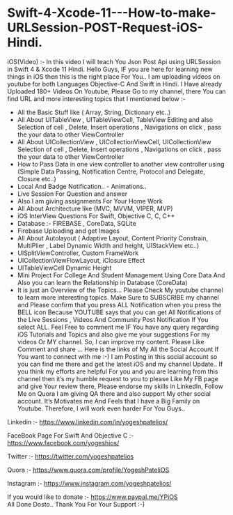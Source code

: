 # Swift-4-Xcode-11---How-to-make-URLSession-POST-Request-iOS-Hindi.
 iOS(Video) :- In this video I will teach You Json Post Api using URLSession in Swift 4 &amp; Xcode 11 Hindi.  Hello Guys, IF you are here for learning new things in iOS then this is the right place For You..
 I am uploading videos on youtube for both Languages Objective-C And Swift in Hindi. 
 I Have already Uploaded 180+ Videos On Youtube, Please Go to my channel, there You can find URL and more interesting topics that I mentioned below :- 
 - All the Basic Stuff like ( Array, String, Dictionary etc..) 
 - All About UITableView , UITableViewCell, TableView Editing and also Selection of cell , Delete, Insert operations , Navigations on click , pass the your data to other ViewController 
 - All About UICollectionView , UICollectionViewCell, UICollectionView Selection of cell , Delete, Insert operations , Navigations on click , pass the your data to other ViewController 
 - How to Pass Data in one view controller to another view controller using (Simple Data Passing, Notification Centre, Protocol and Delegate, Closure etc..) 
 - Local And Badge Notification.. - Animations..
 - Live Session For Question and answer
 - Also I am giving assignments For Your Home Work
 - All About Architecture like (MVC, MVVM, VIPER, MVP) 
 - iOS InterView Questions For Swift, Objective C, C, C++ 
 - Database :- FIREBASE , CoreData, SQLite 
 - Firebase Uploading and get Images 
 - All About Autolayout ( Adaptive Layout, Content Priority Constrain, MultiPlier , Label Dynamic Width and height, UIStackView etc..) 
 - UISplitViewController, Custom FrameWork 
 - UICollectionViewFlowLayout, iClosure Effect 
 - UITableViewCell Dynamic Height
 - Mini Project For College And Student Management Using Core Data And Also you can learn the Relationship in Database (CoreData)
 - It is just an Overview of the Topics… Please Check My youtube channel to learn more interesting topics. 
 Make Sure to SUBSCRIBE my channel and Please confirm that you press ALL Notification when you press the BELL icon Because YOUTUBE says that you can get All Notifications of the Live Sessions , Videos And Community Post Notification If You select ALL.  Feel Free to comment me IF You have any query regarding iOS Tutorials and Topics and also give me your suggestions For my videos Or MY channel. So, I can improve my content.  Please Like Comment and share …  Here is the links of My All the Social Account If You want to connect with me :-)  I am Posting in this social account so you can find me there and get the latest iOS and my channel Update..  If you think my efforts are helpful For you and you are learning from this channel then it’s my humble request to you to please Like My FB page and give Your review there, Please endorse my skills in LinkedIn,  Follow Me on Quora I am giving QA there and also support My other social account. It’s Motivates me And Feels that I have a Big Family on Youtube. Therefore, I will work even harder For You Guys.. 
 
 Linkedin :- https://www.linkedin.com/in/yogeshpatelios/    
 
 FaceBook Page For Swift And Objective C :- https://www.facebook.com/yogeshios/ 
 
 Twitter :- https://twitter.com/yogeshpatelios 
 
 Quora :- https://www.quora.com/profile/YogeshPateliOS 
 
 Instagram :- https://www.instagram.com/yogeshpatelios/  
 
 If you would like to donate :- https://www.paypal.me/YPiOS  
 All Done Dosto..
 Thank You For Your Support :-)
